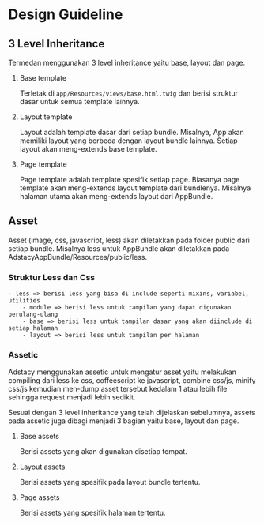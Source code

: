 Design Guideline
================

## 3 Level Inheritance

Termedan menggunakan 3 level inheritance yaitu base, layout dan page.

1.  Base template

    Terletak di `app/Resources/views/base.html.twig` dan berisi struktur dasar untuk semua template lainnya. 

2.  Layout template

    Layout adalah template dasar dari setiap bundle. Misalnya, App akan memiliki layout yang berbeda dengan layout bundle lainnya. Setiap layout akan meng-extends base template.

3.  Page template

    Page template adalah template spesifik setiap page. Biasanya page template akan meng-extends layout template dari bundlenya. Misalnya halaman utama akan meng-extends layout dari AppBundle.

## Asset

Asset (image, css, javascript, less) akan diletakkan pada folder public dari setiap bundle. Misalnya less untuk AppBundle akan diletakkan pada AdstacyAppBundle/Resources/public/less. 

### Struktur Less dan Css

```
- less => berisi less yang bisa di include seperti mixins, variabel, utilities
    - module => berisi less untuk tampilan yang dapat digunakan berulang-ulang
    - base => berisi less untuk tampilan dasar yang akan diinclude di setiap halaman
    - layout => berisi less untuk tampilan per halaman
```

### Assetic

Adstacy menggunakan assetic untuk mengatur asset yaitu melakukan compiling dari less ke css, coffeescript ke javascript, combine css/js, minify css/js kemudian men-dump asset tersebut kedalam 1 atau lebih file sehingga request menjadi lebih sedikit.

Sesuai dengan 3 level inheritance yang telah dijelaskan sebelumnya, assets pada assetic juga dibagi menjadi 3 bagian yaitu base, layout dan page.

1.  Base assets
    
    Berisi assets yang akan digunakan disetiap tempat.

2.  Layout assets

    Berisi assets yang spesifik pada layout bundle tertentu.

3.  Page assets

    Berisi assets yang spesifik halaman tertentu.
